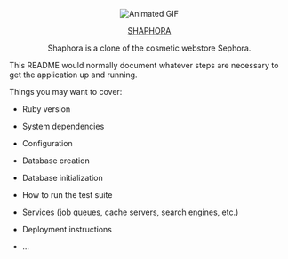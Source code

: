 
<p align="center">
  <img src="https://github.com/shannale/Shaphora/blob/main/makeup.gif" alt="Animated GIF">
</p>

<div style="text-align: center;">
  <a href="https://shaphora-e331876b9fde.herokuapp.com/">SHAPHORA</a>
</div>

<p align="center">
Shaphora is a clone of the cosmetic webstore Sephora. <br>
</p>


This README would normally document whatever steps are necessary to get the
application up and running.

Things you may want to cover:

* Ruby version

* System dependencies

* Configuration

* Database creation

* Database initialization

* How to run the test suite

* Services (job queues, cache servers, search engines, etc.)

* Deployment instructions

* ...
